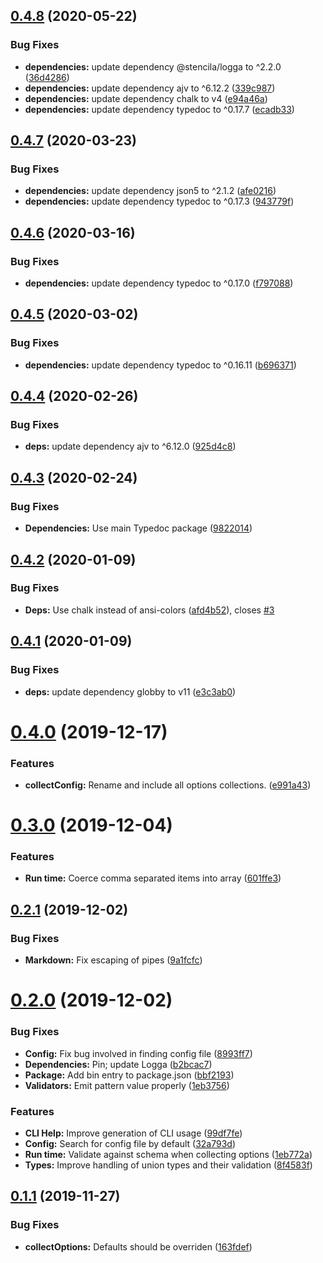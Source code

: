 ## [0.4.8](https://github.com/stencila/configa/compare/v0.4.7...v0.4.8) (2020-05-22)


### Bug Fixes

* **dependencies:** update dependency @stencila/logga to ^2.2.0 ([36d4286](https://github.com/stencila/configa/commit/36d4286a987a77fe4be10ace15e8bc9c5fc5e519))
* **dependencies:** update dependency ajv to ^6.12.2 ([339c987](https://github.com/stencila/configa/commit/339c987b2df9963cc2406f2cb630749617caac9f))
* **dependencies:** update dependency chalk to v4 ([e94a46a](https://github.com/stencila/configa/commit/e94a46ae504ed60d383523d3ff609393b2cb271f))
* **dependencies:** update dependency typedoc to ^0.17.7 ([ecadb33](https://github.com/stencila/configa/commit/ecadb33f797ad146ba1d628b5e54a81eb5126666))

## [0.4.7](https://github.com/stencila/configa/compare/v0.4.6...v0.4.7) (2020-03-23)


### Bug Fixes

* **dependencies:** update dependency json5 to ^2.1.2 ([afe0216](https://github.com/stencila/configa/commit/afe02162d25771eb03b3335ff5e394d27552fea3))
* **dependencies:** update dependency typedoc to ^0.17.3 ([943779f](https://github.com/stencila/configa/commit/943779f2217da9c41289fe2c4979a90f5c57d2a4))

## [0.4.6](https://github.com/stencila/configa/compare/v0.4.5...v0.4.6) (2020-03-16)


### Bug Fixes

* **dependencies:** update dependency typedoc to ^0.17.0 ([f797088](https://github.com/stencila/configa/commit/f79708856d6548af124f5a9ea6f082dc13331487))

## [0.4.5](https://github.com/stencila/configa/compare/v0.4.4...v0.4.5) (2020-03-02)


### Bug Fixes

* **dependencies:** update dependency typedoc to ^0.16.11 ([b696371](https://github.com/stencila/configa/commit/b696371527a5d003adea86b949fbd9a3bbb666fe))

## [0.4.4](https://github.com/stencila/configa/compare/v0.4.3...v0.4.4) (2020-02-26)


### Bug Fixes

* **deps:** update dependency ajv to ^6.12.0 ([925d4c8](https://github.com/stencila/configa/commit/925d4c85fb8470d7b058e4efb657aa48b68f489e))

## [0.4.3](https://github.com/stencila/configa/compare/v0.4.2...v0.4.3) (2020-02-24)


### Bug Fixes

* **Dependencies:** Use main Typedoc package ([9822014](https://github.com/stencila/configa/commit/9822014edc516d1e3a54e9be83c9df2fab771094))

## [0.4.2](https://github.com/stencila/configa/compare/v0.4.1...v0.4.2) (2020-01-09)


### Bug Fixes

* **Deps:** Use chalk instead of ansi-colors ([afd4b52](https://github.com/stencila/configa/commit/afd4b526cadd9ec8974d1e3ea6c7280388fd8171)), closes [#3](https://github.com/stencila/configa/issues/3)

## [0.4.1](https://github.com/stencila/configa/compare/v0.4.0...v0.4.1) (2020-01-09)


### Bug Fixes

* **deps:** update dependency globby to v11 ([e3c3ab0](https://github.com/stencila/configa/commit/e3c3ab025e01e123f839cb017262490d5e666a42))

# [0.4.0](https://github.com/stencila/configa/compare/v0.3.0...v0.4.0) (2019-12-17)


### Features

* **collectConfig:** Rename and include all options collections. ([e991a43](https://github.com/stencila/configa/commit/e991a43b1b68a854b9f0fe5c02b19c28e9e95c27))

# [0.3.0](https://github.com/stencila/configa/compare/v0.2.1...v0.3.0) (2019-12-04)


### Features

* **Run time:** Coerce comma separated items into array ([601ffe3](https://github.com/stencila/configa/commit/601ffe36394ee2874107f84697c8a2ff103d3b3a))

## [0.2.1](https://github.com/stencila/configa/compare/v0.2.0...v0.2.1) (2019-12-02)


### Bug Fixes

* **Markdown:** Fix escaping of pipes ([9a1fcfc](https://github.com/stencila/configa/commit/9a1fcfcb8577c9798de087bafdadd2d76fc2ceea))

# [0.2.0](https://github.com/stencila/configa/compare/v0.1.1...v0.2.0) (2019-12-02)


### Bug Fixes

* **Config:** Fix bug involved in finding config file ([8993ff7](https://github.com/stencila/configa/commit/8993ff74218a9e19b48c6e8be7c818472b59dbaf))
* **Dependencies:** Pin; update Logga ([b2bcac7](https://github.com/stencila/configa/commit/b2bcac794b481e04b437a5290e0fceaffd9e0160))
* **Package:** Add bin entry to package.json ([bbf2193](https://github.com/stencila/configa/commit/bbf2193e86b927e948bc68f243969ccb8c09742b))
* **Validators:** Emit pattern value properly ([1eb3756](https://github.com/stencila/configa/commit/1eb3756b9861b2abe1dbe4af1a758297b5fc3009))


### Features

* **CLI Help:** Improve generation of CLI usage ([99df7fe](https://github.com/stencila/configa/commit/99df7fead10ec3f50269babcc5fb14e805d647a3))
* **Config:** Search for config file by default ([32a793d](https://github.com/stencila/configa/commit/32a793df579b785c2e38722e218f574fe36c74f8))
* **Run time:** Validate against schema when collecting options ([1eb772a](https://github.com/stencila/configa/commit/1eb772a992fea4def2947e01fa8ecb9019e4d56e))
* **Types:** Improve handling of union types and their validation ([8f4583f](https://github.com/stencila/configa/commit/8f4583f80ce08d79bed2985992381e7a21e83779))

## [0.1.1](https://github.com/stencila/configa/compare/v0.1.0...v0.1.1) (2019-11-27)


### Bug Fixes

* **collectOptions:** Defaults should be overriden ([163fdef](https://github.com/stencila/configa/commit/163fdefe03b2a60afcd0d808e0c4a6fcf31edaca))
